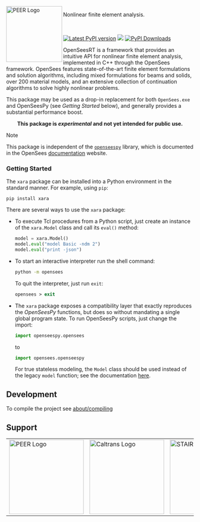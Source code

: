 
<img align="left" src="https://raw.githubusercontent.com/claudioperez/sdof/master/docs/assets/peer-black-300.png" width="150px" alt="PEER Logo">

Nonlinear finite element analysis.

<br>

<div style="align:center">

[![Latest PyPI version](https://img.shields.io/pypi/v/opensees?logo=pypi)](https://pypi.python.org/pypi/opensees)
[![](https://img.shields.io/conda/v/opensees/opensees?color=%23660505)](https://anaconda.org/opensees/opensees)
[![PyPI Downloads](https://img.shields.io/pypi/dm/opensees)](https://pypi.org/project/opensees)

</div>

OpenSeesRT is a framework that provides an intuitive API for nonlinear
finite element analysis, implemented in C++ through the OpenSees framework. 
OpenSees features state-of-the-art finite element formulations and solution 
algorithms, including mixed formulations for beams and solids, over 200 material models, and an
extensive collection of continuation algorithms to solve highly nonlinear
problems. 

<!--
The `opensees` package supports high quality interactive post processing via the
[`sees`](https://pypi.org/project/sees) package.
-->

This package may be used as a drop-in replacement for both `OpenSees.exe` and
OpenSeesPy (see *Getting Started* below), and generally provides a substantial performance boost.

<p style="text-align: center;">
<b>This package is <i>experimental</i> and not yet intended for public use.</b>
</p>


> [!NOTE]
> This package is independent of the [`openseespy`](https://pypi.org/project/openseespy)
> library, which is documented in the OpenSees [documentation](https://opensees.github.io/OpenSeesDocumentation)
> website. 


### Getting Started

The `xara` package can be installed into a Python environment
in the standard manner. For example, using `pip`:

```shell
pip install xara
```

There are several ways to use the `xara` package:

- To execute Tcl procedures from a Python script, just create an instance
  of the `xara.Model` class and call its `eval()` method:
  ```python
  model = xara.Model()
  model.eval("model Basic -ndm 2")
  model.eval("print -json")
  ```

- To start an interactive interpreter run the shell command:

  ```bash
  python -m opensees
  ```
  To quit the interpreter, just run `exit`:
  ```tcl
  opensees > exit
  ```

- The `xara` package exposes a compatibility layer that exactly reproduces
  the *OpenSeesPy* functions, but does so without mandating a single
  global program state. To run OpenSeesPy scripts, just change the import:

  ```python
  import openseespy.opensees
  ```
  to
  ```python
  import opensees.openseespy
  ```
  For true stateless modeling, the `Model` class should be used instead of the legacy
  `model` function; see the documentation [here](https://xara.so/user/manual/model/model_class.html).


## Development

To compile the project see [about/compiling](https://github.com/peer-open-source/xara/blob/stable/about/compiling.md)

<!-- Badge links -->

[pypi-d-image]: https://img.shields.io/pypi/dm/opensees.svg
[license-badge]: https://img.shields.io/pypi/l/opensees.svg
[pypi-d-link]: https://pypi.org/project/opensees
[pypi-v-image]: https://img.shields.io/pypi/v/opensees.svg
[pypi-v-link]: https://pypi.org/project/opensees


## Support

<table align="center" style="border: 0;">
<tr>
  <td>
    <a href="https://peer.berkeley.edu">
    <img src="https://raw.githubusercontent.com/claudioperez/sdof/master/docs/assets/peer-black-300.png"
         alt="PEER Logo" width="200"/>
    </a>
  </td>

  <td>
    <a href="https://dot.ca.gov/">
    <img src="https://raw.githubusercontent.com/claudioperez/sdof/master/docs/assets/Caltrans.svg.png"
         alt="Caltrans Logo" width="200"/>
    </a>
  </td>

  <td>
    <!-- <a href="https://brace2.herokuapp.com"> -->
    <a href="https://stairlab.berkeley.edu">
    <img src="https://raw.githubusercontent.com/claudioperez/sdof/master/docs/assets/stairlab.svg"
         alt="STAIRlab Logo" width="200"/>
    </a>
  </td>
 
 </tr>
</table>

